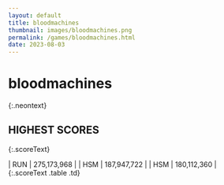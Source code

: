 ```yaml
---
layout: default
title: bloodmachines
thumbnail: images/bloodmachines.png
permalink: /games/bloodmachines.html
date: 2023-08-03
---
```


# bloodmachines 
{:.neontext}

## HIGHEST SCORES
{:.scoreText}

| RUN | 275,173,968 | 
| HSM | 187,947,722 | 
| HSM | 180,112,360 | 
{:.scoreText .table .td}
